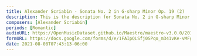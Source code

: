 ```yaml
---
title: Alexander Scriabin - Sonata No. 2 in G-sharp Minor Op. 19 (2)
description: This is the description for Sonata No. 2 in G-sharp Minor Op. 19 by Alexander Scriabin
composers: [Alexander Scriabin]
periods: [Romantic]
audioURL: https://OpenMusicDataset.github.io/Maestro/maestro-v3.0.0/2018/MIDI-Unprocessed_Recital17-19_MID--AUDIO_18_R1_2018_wav--2.midi
formURL: https://docs.google.com/forms/d/e/1FAIpQLSfj0SPqo_m341vKe-vMFgpJG4mTAsJPPrIaJzP6saBZyixKpA/viewform
date: 2021-08-08T07:43:13-06:00
---
```

